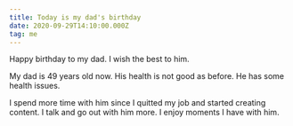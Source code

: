 ```yaml
---
title: Today is my dad's birthday
date: 2020-09-29T14:10:00.000Z
tag: me
---
```


Happy birthday to my dad. I wish the best to him.

My dad is 49 years old now. His health is not good as before. He has some health issues.

I spend more time with him since I quitted my job and started creating content. I talk and go out with him more. I enjoy moments I have with him.
